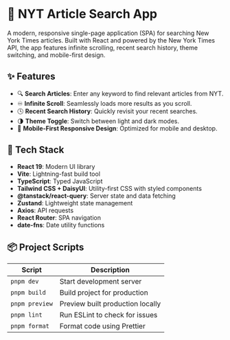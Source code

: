 # 📰 NYT Article Search App

A modern, responsive single-page application (SPA) for searching New York Times articles. Built with React and powered by the New York Times API, the app features infinite scrolling, recent search history, theme switching, and mobile-first design.

## ✨ Features

- 🔍 **Search Articles**: Enter any keyword to find relevant articles from NYT.
- ♾️ **Infinite Scroll**: Seamlessly loads more results as you scroll.
- 🕓 **Recent Search History**: Quickly revisit your recent searches.
- 🌗 **Theme Toggle**: Switch between light and dark modes.
- 📱 **Mobile-First Responsive Design**: Optimized for mobile and desktop.

## 🧰 Tech Stack

- **React 19**: Modern UI library
- **Vite**: Lightning-fast build tool
- **TypeScript**: Typed JavaScript
- **Tailwind CSS + DaisyUI**: Utility-first CSS with styled components
- **@tanstack/react-query**: Server state and data fetching
- **Zustand**: Lightweight state management
- **Axios**: API requests
- **React Router**: SPA navigation
- **date-fns**: Date utility functions

## 📦 Project Scripts

| Script              | Description                          |
|---------------------|--------------------------------------|
| `pnpm dev`          | Start development server             |
| `pnpm build`        | Build project for production         |
| `pnpm preview`      | Preview built production locally     |
| `pnpm lint`         | Run ESLint to check for issues       |
| `pnpm format`       | Format code using Prettier           |


